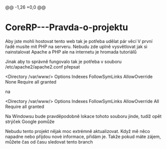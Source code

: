 @@ -1,26 +0,0 @@
# CoreRP---Pravda-o-projektu

Aby jste mohli hostovat tento web tak je potřeba udělat pár věcí
V první řadě musíte mít PHP na serveru. Nebudu zde uplně vysvětlovat jak si nainstalovat Apache a PHP ale na internetu je hromada tutoriálů


Jinak aby to správně fungovalo tak je potřeba v souboru /etc/apache2/apache2.conf přepsat

<Directory /var/www/>
        Options Indexes FollowSymLinks
        AllowOverride None
        Require all granted
</Directory> 

na

<Directory /var/www/>
        Options Indexes FollowSymLinks
        AllowOverride All
        Require all granted
</Directory>

Na Windowsu bude pravděpodobně lokace tohoto souboru jinde, tudíž opět strýček Google pomůže


Nebudu tento projekt nějak moc extrémně aktualizovat. Když mě něco napadne nebo přijdou nové informace, přidám je. Takže pokud máte zájem, můžete čas od času sledovat tento branch